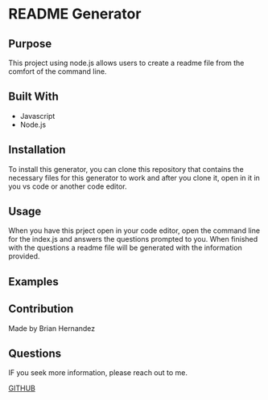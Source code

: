   # README Generator 
  
  ## Purpose
  
  This project using node.js allows users to create a readme file from the comfort
  of the command line.
  
  ## Built With
  * Javascript
  * Node.js
  
  ## Installation
  
  To install this generator, you can clone this repository that contains the necessary 
  files for this generator to work and after you clone it, open in it in you vs code or another
  code editor.
  
  ## Usage
  
  When you have this prject open in your code editor, open the command line for the index.js and answers the questions
  prompted to you. When finished with the questions a readme file will be generated with the information provided.
  
  ## Examples
  
  ## Contribution
  Made by Brian Hernandez

  ## Questions
  
  IF you seek more information, please reach out to me.
  
  [GITHUB](https://github.com/hdezb)
 
  
